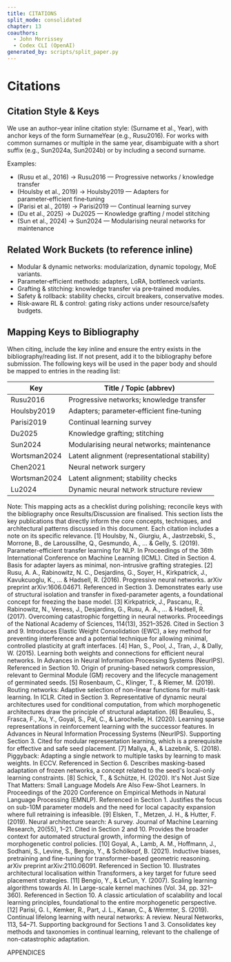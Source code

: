 ```yaml
---
title: CITATIONS
split_mode: consolidated
chapter: 13
coauthors:
  - John Morrissey
  - Codex CLI (OpenAI)
generated_by: scripts/split_paper.py
---
```


# Citations

## Citation Style & Keys
We use an author–year inline citation style: (Surname et al., Year), with anchor keys of the form SurnameYear (e.g., Rusu2016). For works with common surnames or multiple in the same year, disambiguate with a short suffix (e.g., Sun2024a, Sun2024b) or by including a second surname.

Examples:
- (Rusu et al., 2016) → Rusu2016 — Progressive networks / knowledge transfer
- (Houlsby et al., 2019) → Houlsby2019 — Adapters for parameter‑efficient fine‑tuning
- (Parisi et al., 2019) → Parisi2019 — Continual learning survey
- (Du et al., 2025) → Du2025 — Knowledge grafting / model stitching
- (Sun et al., 2024) → Sun2024 — Modularising neural networks for maintenance

## Related Work Buckets (to reference inline)
- Modular & dynamic networks: modularization, dynamic topology, MoE variants.
- Parameter‑efficient methods: adapters, LoRA, bottleneck variants.
- Grafting & stitching: knowledge transfer via pre‑trained modules.
- Safety & rollback: stability checks, circuit breakers, conservative modes.
- Risk‑aware RL & control: gating risky actions under resource/safety budgets.

## Mapping Keys to Bibliography
When citing, include the key inline and ensure the entry exists in the bibliography/reading list. If not present, add it to the bibliography before submission. The following keys will be used in the paper body and should be mapped to entries in the reading list:

| Key         | Title / Topic (abbrev)                          |
|-------------|--------------------------------------------------|
| Rusu2016    | Progressive networks; knowledge transfer        |
| Houlsby2019 | Adapters; parameter‑efficient fine‑tuning       |
| Parisi2019  | Continual learning survey                       |
| Du2025      | Knowledge grafting; stitching                   |
| Sun2024     | Modularising neural networks; maintenance       |
| Wortsman2024| Latent alignment (representational stability)   |
| Chen2021    | Neural network surgery                          |
| Wortsman2024| Latent alignment; stability checks              |
| Lu2024      | Dynamic neural network structure review         |

Note: This mapping acts as a checklist during polishing; reconcile keys with the bibliography once Results/Discussion are finalised.
This section lists the key publications that directly inform the core concepts, techniques, and architectural patterns discussed in this document. Each citation includes a note on its specific relevance.
[1] Houlsby, N., Giurgiu, A., Jastrzebski, S., Morrone, B., de Laroussilhe, Q., Gesmundo, A., ... & Gelly, S. (2019). Parameter-efficient transfer learning for NLP. In Proceedings of the 36th International Conference on Machine Learning (ICML).
Cited in Section 4. Basis for adapter layers as minimal, non-intrusive grafting strategies.
[2] Rusu, A. A., Rabinowitz, N. C., Desjardins, G., Soyer, H., Kirkpatrick, J., Kavukcuoglu, K., ... & Hadsell, R. (2016). Progressive neural networks. arXiv preprint arXiv:1606.04671.
Referenced in Section 3. Demonstrates early use of structural isolation and transfer in fixed-parameter agents, a foundational concept for freezing the base model.
[3] Kirkpatrick, J., Pascanu, R., Rabinowitz, N., Veness, J., Desjardins, G., Rusu, A. A., ... & Hadsell, R. (2017). Overcoming catastrophic forgetting in neural networks. Proceedings of the National Academy of Sciences, 114(13), 3521–3526.
Cited in Section 3 and 9. Introduces Elastic Weight Consolidation (EWC), a key method for preventing interference and a potential technique for allowing minimal, controlled plasticity at graft interfaces.
[4] Han, S., Pool, J., Tran, J., & Dally, W. (2015). Learning both weights and connections for efficient neural networks. In Advances in Neural Information Processing Systems (NeurIPS).
Referenced in Section 10. Origin of pruning-based network compression, relevant to Germinal Module (GM) recovery and the lifecycle management of germinated seeds.
[5] Rosenbaum, C., Klinger, T., & Riemer, M. (2019). Routing networks: Adaptive selection of non-linear functions for multi-task learning. In ICLR.
Cited in Section 3. Representative of dynamic neural architectures used for conditional computation, from which morphogenetic architectures draw the principle of structural adaptation.
[6] Beaulieu, S., Frasca, F., Xu, Y., Goyal, S., Pal, C., & Larochelle, H. (2020). Learning sparse representations in reinforcement learning with the successor features. In Advances in Neural Information Processing Systems (NeurIPS).
Supporting Section 3. Cited for modular representation learning, which is a prerequisite for effective and safe seed placement.
[7] Mallya, A., & Lazebnik, S. (2018). Piggyback: Adapting a single network to multiple tasks by learning to mask weights. In ECCV.
Referenced in Section 6. Describes masking-based adaptation of frozen networks, a concept related to the seed's local-only learning constraints.
[8] Schick, T., & Schütze, H. (2020). It's Not Just Size That Matters: Small Language Models Are Also Few-Shot Learners. In Proceedings of the 2020 Conference on Empirical Methods in Natural Language Processing (EMNLP).
Referenced in Section 1. Justifies the focus on sub-10M parameter models and the need for local capacity expansion where full retraining is infeasible.
[9] Elsken, T., Metzen, J. H., & Hutter, F. (2019). Neural architecture search: A survey. Journal of Machine Learning Research, 20(55), 1–21.
Cited in Section 2 and 10. Provides the broader context for automated structural growth, informing the design of morphogenetic control policies.
[10] Goyal, A., Lamb, A. M., Hoffmann, J., Sodhani, S., Levine, S., Bengio, Y., & Schölkopf, B. (2021). Inductive biases, pretraining and fine-tuning for transformer-based geometric reasoning. arXiv preprint arXiv:2110.06091.
Referenced in Section 10. Illustrates architectural localisation within Transformers, a key target for future seed placement strategies.
[11] Bengio, Y., & LeCun, Y. (2007). Scaling learning algorithms towards AI. In Large-scale kernel machines (Vol. 34, pp. 321–360).
Referenced in Section 10. A classic articulation of scalability and local learning principles, foundational to the entire morphogenetic perspective.
[12] Parisi, G. I., Kemker, R., Part, J. L., Kanan, C., & Wermter, S. (2019). Continual lifelong learning with neural networks: A review. Neural Networks, 113, 54–71.
Supporting background for Sections 1 and 3. Consolidates key methods and taxonomies in continual learning, relevant to the challenge of non-catastrophic adaptation.

APPENDICES
